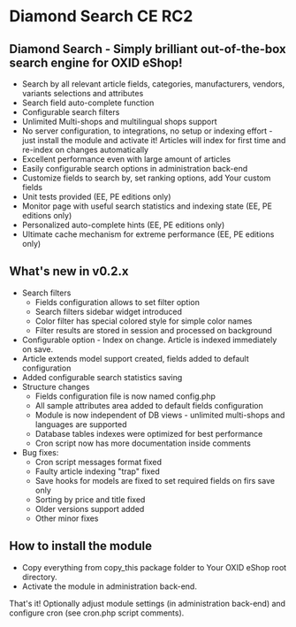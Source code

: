 Diamond Search CE RC2
=====================

Diamond Search - Simply brilliant out-of-the-box search engine for OXID eShop!
------------------------------------------------------------------------------

 - Search by all relevant article fields, categories, manufacturers, vendors, variants selections and attributes
 - Search field auto-complete function
 - Configurable search filters
 - Unlimited Multi-shops and multilingual shops support
 - No server configuration, to integrations, no setup or indexing effort - just install the module and activate it!
   Articles will index for first time and re-index on changes automatically
 - Excellent performance even with large amount of articles
 - Easily configurable search options in administration back-end
 - Customize fields to search by, set ranking options, add Your custom fields
 - Unit tests provided (EE, PE editions only)
 - Monitor page with useful search statistics and indexing state (EE, PE editions only)
 - Personalized auto-complete hints (EE, PE editions only)
 - Ultimate cache mechanism for extreme performance (EE, PE editions only)
 
What's new in v0.2.x
--------------------
 - Search filters
    - Fields configuration allows to set filter option
    - Search filters sidebar widget introduced
    - Color filter has special colored style for simple color names
    - Filter results are stored in session and processed on background
 - Configurable option - Index on change. Article is indexed immediately on save.
 - Article extends model support created, fields added to default configuration
 - Added configurable search statistics saving
 - Structure changes
    - Fields configuration file is now named config.php
    - All sample attributes area added to default fields configuration
    - Module is now independent of DB views - unlimited multi-shops and languages are supported
    - Database tables indexes were optimized for best performance
    - Cron script now has more documentation inside comments
 - Bug fixes:
    - Cron script messages format fixed
    - Faulty article indexing "trap" fixed
    - Save hooks for models are fixed to set required fields on firs save only
	- Sorting by price and title fixed
	- Older versions support added
    - Other minor fixes

How to install the module
-------------------------
 - Copy everything from copy_this package folder to Your OXID eShop root directory.
 - Activate the module in administration back-end.

That's it!
Optionally adjust module settings (in administration back-end) and configure cron (see cron.php script comments).
